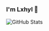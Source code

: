### I'm Lxhyl 👋

![GitHub Stats](https://github-readme-stats.vercel.app/api?username=lxhyl&show_icons=true&title_color=2e2e2e&hide=[%22issues%22])



